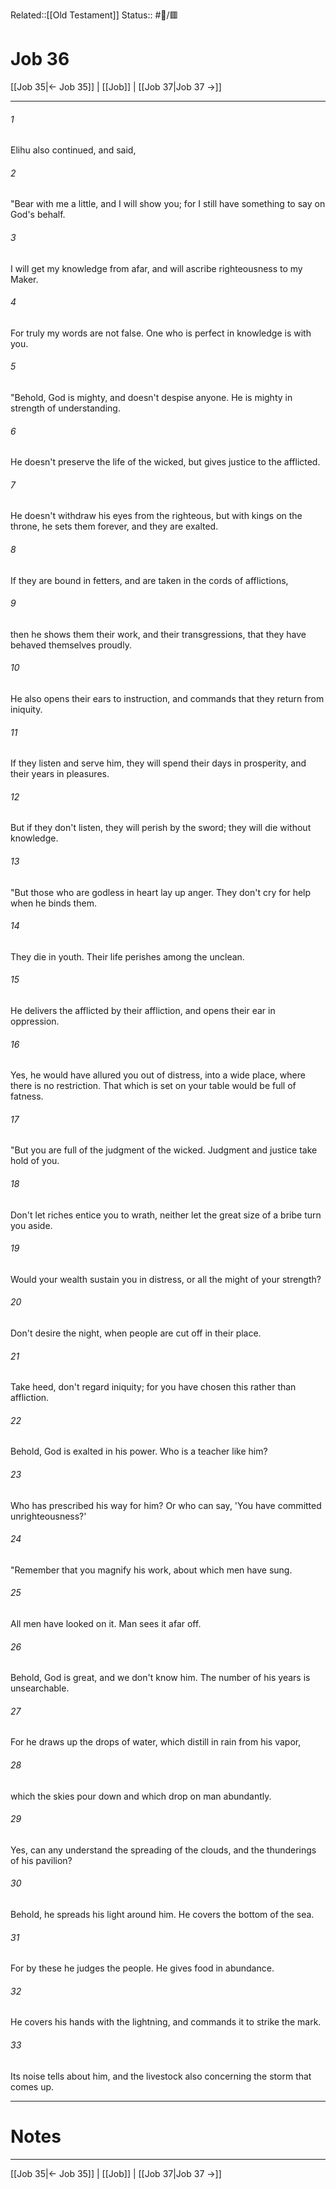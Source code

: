 Related::[[Old Testament]]
Status:: #📖/🟥
# Job 36

[[Job 35|← Job 35]] | [[Job]] | [[Job 37|Job 37 →]]
***



###### 1 
Elihu also continued, and said, 

###### 2 
"Bear with me a little, and I will show you; for I still have something to say on God's behalf. 

###### 3 
I will get my knowledge from afar, and will ascribe righteousness to my Maker. 

###### 4 
For truly my words are not false. One who is perfect in knowledge is with you. 

###### 5 
"Behold, God is mighty, and doesn't despise anyone. He is mighty in strength of understanding. 

###### 6 
He doesn't preserve the life of the wicked, but gives justice to the afflicted. 

###### 7 
He doesn't withdraw his eyes from the righteous, but with kings on the throne, he sets them forever, and they are exalted. 

###### 8 
If they are bound in fetters, and are taken in the cords of afflictions, 

###### 9 
then he shows them their work, and their transgressions, that they have behaved themselves proudly. 

###### 10 
He also opens their ears to instruction, and commands that they return from iniquity. 

###### 11 
If they listen and serve him, they will spend their days in prosperity, and their years in pleasures. 

###### 12 
But if they don't listen, they will perish by the sword; they will die without knowledge. 

###### 13 
"But those who are godless in heart lay up anger. They don't cry for help when he binds them. 

###### 14 
They die in youth. Their life perishes among the unclean. 

###### 15 
He delivers the afflicted by their affliction, and opens their ear in oppression. 

###### 16 
Yes, he would have allured you out of distress, into a wide place, where there is no restriction. That which is set on your table would be full of fatness. 

###### 17 
"But you are full of the judgment of the wicked. Judgment and justice take hold of you. 

###### 18 
Don't let riches entice you to wrath, neither let the great size of a bribe turn you aside. 

###### 19 
Would your wealth sustain you in distress, or all the might of your strength? 

###### 20 
Don't desire the night, when people are cut off in their place. 

###### 21 
Take heed, don't regard iniquity; for you have chosen this rather than affliction. 

###### 22 
Behold, God is exalted in his power. Who is a teacher like him? 

###### 23 
Who has prescribed his way for him? Or who can say, 'You have committed unrighteousness?' 

###### 24 
"Remember that you magnify his work, about which men have sung. 

###### 25 
All men have looked on it. Man sees it afar off. 

###### 26 
Behold, God is great, and we don't know him. The number of his years is unsearchable. 

###### 27 
For he draws up the drops of water, which distill in rain from his vapor, 

###### 28 
which the skies pour down and which drop on man abundantly. 

###### 29 
Yes, can any understand the spreading of the clouds, and the thunderings of his pavilion? 

###### 30 
Behold, he spreads his light around him. He covers the bottom of the sea. 

###### 31 
For by these he judges the people. He gives food in abundance. 

###### 32 
He covers his hands with the lightning, and commands it to strike the mark. 

###### 33 
Its noise tells about him, and the livestock also concerning the storm that comes up.

---
# Notes


***
[[Job 35|← Job 35]] | [[Job]] | [[Job 37|Job 37 →]]

